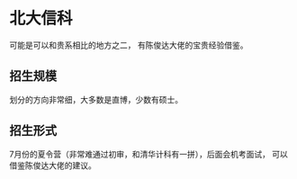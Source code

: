 # 北大信科

可能是可以和贵系相比的地方之二， 有陈俊达大佬的宝贵经验借鉴。

## 招生规模

划分的方向非常细，大多数是直博，少数有硕士。

## 招生形式

7月份的夏令营（非常难通过初审，和清华计科有一拼），后面会机考面试， 可以借鉴陈俊达大佬的建议。 
